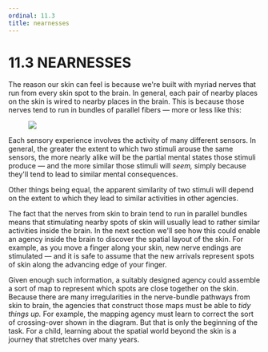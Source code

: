 ```yaml
---
ordinal: 11.3
title: nearnesses
---
```


# 11.3 NEARNESSES 

<p>The reason our skin can feel is because we're built with myriad nerves that run from every skin spot to the brain. In general, each pair of nearby places on the skin is wired to nearby places in the brain. This is because those nerves tend to run in bundles of parallel fibers &mdash; more or less like this:</p>
<figure><img src="/images/ch11/11-2.png"/></figure>
<p>Each sensory experience involves the activity of many different sensors. In general, the greater the extent to which two stimuli arouse the same sensors, the more nearly alike will be the partial mental states those stimuli produce &mdash; and the more similar those stimuli will <em>seem,</em> simply because they'll tend to lead to similar mental consequences.</p>
<p>Other things being equal, the apparent similarity of two stimuli will depend on the extent to which they lead to similar activities in other agencies.</p>
<p>The fact that the nerves from skin to brain tend to run in parallel bundles means that stimulating nearby spots of skin will usually lead to rather similar activities inside the brain. In the next section we'll see how this could enable an agency inside the brain to discover the spatial layout of the skin. For example, as you move a finger along your skin, new nerve endings are stimulated &mdash; and it is safe to assume that the new arrivals represent spots of skin along the advancing edge of your finger.</p>
<p>Given enough such information, a suitably designed agency could assemble a sort of map to represent which spots are close together on the skin. Because there are many irregularities in the nerve-bundle pathways from skin to brain, the agencies that construct those maps must be able to <em>tidy things up.</em> For example, the mapping agency must learn to correct the sort of crossing-over shown in the diagram. But that is only the beginning of the task. For a child, learning about the spatial world beyond the skin is a journey that stretches over many years.</p>